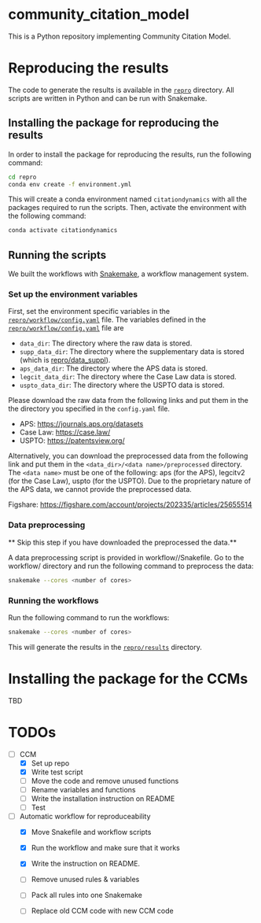 # community_citation_model
This is a Python repository implementing Community Citation Model.

# Reproducing the results

The code to generate the results is available in the [`repro`](./repro) directory. All scripts are written in Python and can be run with Snakemake.

## Installing the package for reproducing the results

In order to install the package for reproducing the results, run the following command:

```bash
cd repro
conda env create -f environment.yml
```

This will create a conda environment named `citationdynamics` with all the packages required to run the scripts.
Then, activate the environment with the following command:

```bash
conda activate citationdynamics
```

## Running the scripts

We built the workflows with [Snakemake](https://snakemake.readthedocs.io/en/stable/), a workflow management system.

### Set up the environment variables
First, set the environment specific variables in the [`repro/workflow/config.yaml`](./repro/workflow/config.yaml) file.
The variables defined in the [`repro/workflow/config.yaml`](./repro/workflow/config.yaml) file are
- `data_dir`: The directory where the raw data is stored.
- `supp_data_dir`: The directory where the supplementary data is stored (which is [repro/data_suppl](./repro/data_suppl)).
- `aps_data_dir`: The directory where the APS data is stored.
- `legcit_data_dir`: The directory where the Case Law data is stored.
- `uspto_data_dir`: The directory where the USPTO data is stored.

Please download the raw data from the following links and put them in the the directory you specified in the `config.yaml` file.
- APS: https://journals.aps.org/datasets
- Case Law: https://case.law/
- USPTO: https://patentsview.org/

Alternatively, you can download the preprocessed data from the following link and put them in the `<data_dir>/<data name>/preprocessed` directory.
The `<data name>` must be one of the following: aps (for the APS), legcitv2 (for the Case Law), uspto (for the USPTO).
Due to the proprietary nature of the APS data, we cannot provide the preprocessed data.

Figshare: https://figshare.com/account/projects/202335/articles/25655514

### Data preprocessing

** Skip this step if you have downloaded the preprocessed the data.**

A data preprocessing script is provided in workflow/<data name>/Snakefile. Go to the workflow/<data name> directory and run the following command to preprocess the data:

```bash
snakemake --cores <number of cores>
```

### Running the workflows

Run the following command to run the workflows:

```bash
snakemake --cores <number of cores>
```
This will generate the results in the [`repro/results`](./repro/results) directory.


# Installing the package for the CCMs
TBD

# TODOs

- [ ] CCM
  - [x] Set up repo
  - [x] Write test script
  - [ ] Move the code and remove unused functions
  - [ ] Rename variables and functions
  - [ ] Write the installation instruction on README
  - [ ] Test
- [ ] Automatic workflow for reproduceability
  - [x] Move Snakefile and workflow scripts
  - [x] Run the workflow and make sure that it works
  - [x] Write the instruction on README.
  - [ ] Remove unused rules & variables
  - [ ] Pack all rules into one Snakemake
  - [ ] Replace old CCM code with new CCM code


